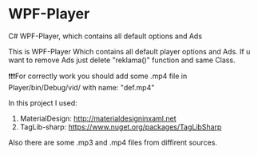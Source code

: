 # WPF-Player
C# WPF-Player, which contains all default options and Ads

This is WPF-Player
Which contains all default player options and Ads.
If u want to remove Ads just delete "reklama()" function and same Class.

❗❗❗For correctly work you should add some .mp4 file in Player/bin/Debug/vid/ with name: "def.mp4"


In this project I used: 
1) MaterialDesign: http://materialdesigninxaml.net
2) TagLib-sharp: https://www.nuget.org/packages/TagLibSharp

Also there are some .mp3 and .mp4 files from diffirent sources.
